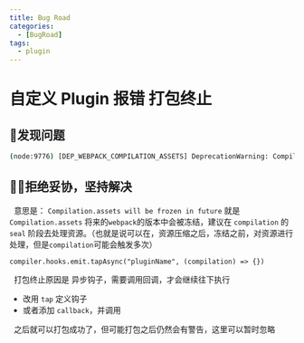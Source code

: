 ```yaml
---
title: Bug Road
categories:
  - [BugRoad]
tags: 
  - plugin
---
```


# 自定义 Plugin 报错 打包终止

## 🤔发现问题

```bash
(node:9776) [DEP_WEBPACK_COMPILATION_ASSETS] DeprecationWarning: Compilation.assets will be frozen in future, all modifications are deprecated.BREAKING CHANGE: No more changes should happen to Compilation.assets after sealing the Compilation.Do changes to assets earlier, e. g. in Compilation.hooks.processAssets.Make sure to an appropriate stage from Compilation.PROCESS_ASSETS_STAGE_*. Use `node --trace-deprecation ...` to show where the warning was created)
```

## 🙅‍♂️拒绝妥协，坚持解决

  意思是： `Compilation.assets will be frozen in future`  就是 `Compilation.assets` 将来的`webpack`的版本中会被冻结，建议在 `compilation` 的 `seal` 阶段去处理资源。（也就是说可以在，资源压缩之后，冻结之前，对资源进行处理，但是`compilation`可能会触发多次）

`compiler.hooks.emit.tapAsync("pluginName", (compilation) => {})`

  打包终止原因是 异步钩子，需要调用回调，才会继续往下执行

- 改用 `tap` 定义钩子
- 或者添加 `callback`，并调用

  之后就可以打包成功了，但可能打包之后仍然会有警告，这里可以暂时忽略